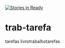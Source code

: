 [![Stories in Ready](https://badge.waffle.io/biomassaedu/trab-tarefa.png?label=ready&title=Ready)](https://waffle.io/biomassaedu/trab-tarefa?utm_source=badge)
# trab-tarefa
tarefas  livrotrabalhotarefas
